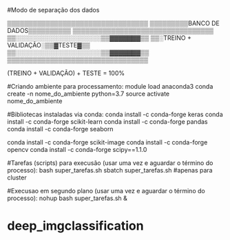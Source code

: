 #Modo de separação dos dados

▒▒▒▒▒▒▒▒▒▒▒▒▒▒▒▒▒▒▒▒▒▒▒▒▒▒▒▒▒▒▒▒▒
▒▒▒▒▒▒▒▒▒BANCO DE DADOS▒▒▒▒▒▒▒▒▒▒
▒▒▒▒▒▒▒▒▒▒▒▒▒▒▒▒▒▒▒▒▒▒▒▒▒▒▒▒▒▒▒▒▒
▒▒░░░░░░░░░░░░░░░░░░░░▒▒▓▓▓▓▓▓▓▒▒
▒▒░TREINO + VALIDAÇÃO░▒▒▓TESTE▓▒▒
▒▒░░░░░░░░░░░░░░░░░░░░▒▒▓▓▓▓▓▓▓▒▒
▒▒▒▒▒▒▒▒▒▒▒▒▒▒▒▒▒▒▒▒▒▒▒▒▒▒▒▒▒▒▒▒▒

(TREINO + VALIDAÇÃO) + TESTE = 100%

#Criando ambiente para processamento:
module load anaconda3
conda create -n nome_do_ambiente python=3.7
source activate nome_do_ambiente

#Bibliotecas instaladas via conda:
conda install -c conda-forge keras
conda install -c conda-forge scikit-learn
conda install -c conda-forge pandas
conda install -c conda-forge seaborn

conda install -c conda-forge scikit-image
conda install -c conda-forge opencv
conda install -c conda-forge scipy==1.1.0

#Tarefas (scripts) para execusão (usar uma vez e aguardar o término do processo):
bash super_tarefas.sh
sbatch super_tarefas.sh	#apenas para cluster

#Execusao em segundo plano (usar uma vez e aguardar o término do processo):
nohup bash super_tarefas.sh &
# deep_imgclassification
